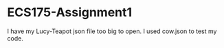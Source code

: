 # ECS175-Assignment1
I have my Lucy-Teapot json file too big to open. I used cow.json to test my code. 
